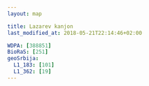 ```yaml
---
layout: map

title: Lazarev kanjon
last_modified_at: 2018-05-21T22:14:46+02:00

WDPA: [388851]
BioRaS: [251]
geoSrbija:
  L1_183: [101]
  L1_362: [19]
---
```

